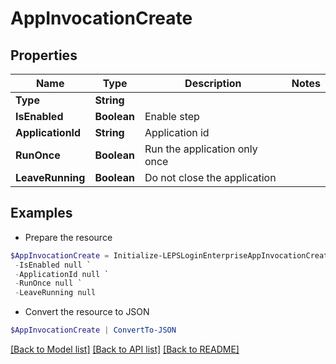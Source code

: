 # AppInvocationCreate
## Properties

Name | Type | Description | Notes
------------ | ------------- | ------------- | -------------
**Type** | **String** |  | 
**IsEnabled** | **Boolean** | Enable step | 
**ApplicationId** | **String** | Application id | 
**RunOnce** | **Boolean** | Run the application only once | 
**LeaveRunning** | **Boolean** | Do not close the application | 

## Examples

- Prepare the resource
```powershell
$AppInvocationCreate = Initialize-LEPSLoginEnterpriseAppInvocationCreate  -Type null `
 -IsEnabled null `
 -ApplicationId null `
 -RunOnce null `
 -LeaveRunning null
```

- Convert the resource to JSON
```powershell
$AppInvocationCreate | ConvertTo-JSON
```

[[Back to Model list]](../README.md#documentation-for-models) [[Back to API list]](../README.md#documentation-for-api-endpoints) [[Back to README]](../README.md)

